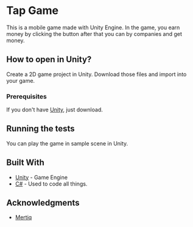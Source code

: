 # Tap Game

This is a mobile game made with Unity Engine. In the game, you earn money by clicking the button after that you can by companies and get money.

## How to open in Unity?

Create a 2D game project in Unity. Download those files and import into your game.

### Prerequisites

If you don't have [Unity](https://unity3d.com/get-unity/download), just download. 
[](https://www.dunyaatlasi.com/wp-content/uploads/2018/09/resim-tablo-nasil-okunur.jpg)
## Running the tests

You can play the game in sample scene in Unity.

## Built With

* [Unity](https://unity.com) - Game Engine
* [C#]() - Used to code all things.

## Acknowledgments

* [Mertiq](https://github.com/Mertiq)

